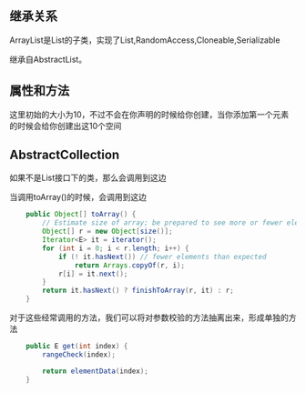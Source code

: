 ## 继承关系

ArrayList是List的子类，实现了List,RandomAccess,Cloneable,Serializable

继承自AbstractList。



## 属性和方法

这里初始的大小为10，不过不会在你声明的时候给你创建，当你添加第一个元素的时候会给你创建出这10个空间







## AbstractCollection

如果不是List接口下的类，那么会调用到这边

当调用toArray()的时候，会调用到这边

```java
    public Object[] toArray() {
        // Estimate size of array; be prepared to see more or fewer elements
        Object[] r = new Object[size()];
        Iterator<E> it = iterator();
        for (int i = 0; i < r.length; i++) {
            if (! it.hasNext()) // fewer elements than expected
                return Arrays.copyOf(r, i);
            r[i] = it.next();
        }
        return it.hasNext() ? finishToArray(r, it) : r;
    }
```

对于这些经常调用的方法，我们可以将对参数校验的方法抽离出来，形成单独的方法

```java
    public E get(int index) {
        rangeCheck(index);

        return elementData(index);
    }
```



